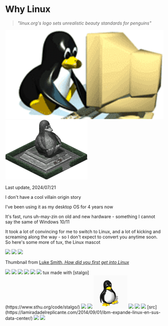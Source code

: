 <style>body { background: url(.pix/tux2.gif) no-repeat top left; }</style>

# Why Linux

> _"linux.org's logo sets unrealistic beauty standards for penguins"_

<img src=.pix/tux1.gif>
<img src=.pix/tux_monument.gif>

Last update, 2024/07/21 

I don't have a cool villain origin story

I've been using it as my desktop OS for 4 years now

It's fast, runs uh-may-zin on old and new hardware - something I cannot say the same of Windows 10/11

It took a lot of convincing for me to switch to Linux, and a lot of kicking and screaming along the way - so I don't expect to convert you anytime soon. So here's some more of tux, the Linux mascot

<img src=".pix/tux_cig_carton1.avif" style="width:150px; height: auto;">
<img src=".pix/tux_cig_carton2.avif" style="width:150px; height: auto;">

<img src=".pix/tux_the_dealer.avif" style="width:250px; height: auto;">

Thumbnail from [Luke Smith, _How did you first get into Linux_](https://youtu.be/_hNMfVIsyIc?si=RKIhsbqADLwir8Yq)

<img src=".pix/tux_slackware1.avif" style="width:150px; height: auto;">
<img src=".pix/tux_slackware2.avif" style="width:150px; height: auto;">
<img src=".pix/tux_zombie.avif" style="width:150px; height: auto;">
<img src=".pix/tux_xray.avif" style="width:250px; height: auto;">
<img src=".pix/tux_giant.avif" style="width:250px; height: auto;">

<img src=".pix/tux_lines.avif" style="width:150px; height: auto;">
tux made with [stalgo](https://www.sthu.org/code/stalgo/)

<img src=".pix/tux_bugcatcher.avif" style="width:100px; height: auto;">
<img src=".pix/tux3.avif" style="width:100px; height: auto;">

<img src=.pix/tux3.gif>
<img src=.pix/tux_frag.avif>
<img src=.pix/taz.avif>

<img src=.pix/tux_ibm.avif>
[src](https://lamiradadelreplicante.com/2014/09/01/ibm-expande-linux-en-sus-data-center/)

<img src=.pix/tux_toilet.avif>
<img src=.pix/tux_matryoshka.avif>
